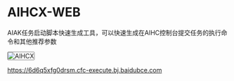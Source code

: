 # AIHCX-WEB

AIAK任务启动脚本快速生成工具，可以快速生成在AIHC控制台提交任务的执行命令和其他推荐参数

<img src="https://github.com/user-attachments/assets/5621f152-1f03-43a3-906a-417b74d7e637" alt="AIHCX" style="border: 1px solid gray; border-radius: 2px;" />

https://6d6q5xfg0drsm.cfc-execute.bj.baidubce.com
